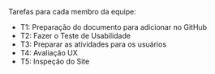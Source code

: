 Tarefas para cada membro da equipe:<br>
 - T1:  Preparação do documento para adicionar no GitHub<br>
 - T2:  Fazer o Teste de Usabilidade<br>
 - T3:  Preparar as atividades para os usuários<br>
 - T4:  Avaliação UX<br>
 - T5: Inspeção do Site<br>
